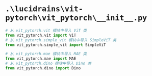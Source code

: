 # `.\lucidrains\vit-pytorch\vit_pytorch\__init__.py`

```py
# 从 vit_pytorch.vit 模块中导入 ViT 类
from vit_pytorch.vit import ViT
# 从 vit_pytorch.simple_vit 模块中导入 SimpleViT 类
from vit_pytorch.simple_vit import SimpleViT

# 从 vit_pytorch.mae 模块中导入 MAE 类
from vit_pytorch.mae import MAE
# 从 vit_pytorch.dino 模块中导入 Dino 类
from vit_pytorch.dino import Dino
```